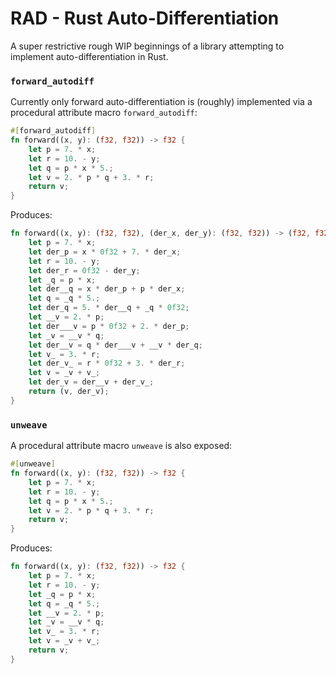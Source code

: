 # RAD - Rust Auto-Differentiation

A super restrictive rough WIP beginnings of a library attempting to implement auto-differentiation in Rust.
  
### `forward_autodiff`

Currently only forward auto-differentiation is (roughly) implemented via a procedural attribute macro `forward_autodiff`:
```rust
#[forward_autodiff]
fn forward((x, y): (f32, f32)) -> f32 {
    let p = 7. * x;
    let r = 10. - y;
    let q = p * x * 5.;
    let v = 2. * p * q + 3. * r;
    return v;
}
```

Produces:
```rust
fn forward((x, y): (f32, f32), (der_x, der_y): (f32, f32)) -> (f32, f32) {
    let p = 7. * x;
    let der_p = x * 0f32 + 7. * der_x;
    let r = 10. - y;
    let der_r = 0f32 - der_y;
    let _q = p * x;
    let der__q = x * der_p + p * der_x;
    let q = _q * 5.;
    let der_q = 5. * der__q + _q * 0f32;
    let __v = 2. * p;
    let der___v = p * 0f32 + 2. * der_p;
    let _v = __v * q;
    let der__v = q * der___v + __v * der_q;
    let v_ = 3. * r;
    let der_v_ = r * 0f32 + 3. * der_r;
    let v = _v + v_;
    let der_v = der__v + der_v_;
    return (v, der_v);
}
```
### `unweave`

A procedural attribute macro `unweave` is also exposed:

```rust
#[unweave]
fn forward((x, y): (f32, f32)) -> f32 {
    let p = 7. * x;
    let r = 10. - y;
    let q = p * x * 5.;
    let v = 2. * p * q + 3. * r;
    return v;
}
```
Produces:
```rust
fn forward((x, y): (f32, f32)) -> f32 {
    let p = 7. * x;
    let r = 10. - y;
    let _q = p * x;
    let q = _q * 5.;
    let __v = 2. * p;
    let _v = __v * q;
    let v_ = 3. * r;
    let v = _v + v_;
    return v;
}
```
